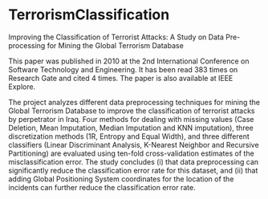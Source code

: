 # TerrorismClassification

Improving the Classification of Terrorist Attacks: 
A Study on Data Pre-processing for Mining the Global Terrorism Database

This paper was published in 2010 at the 2nd International Conference on Software Technology and Engineering.  It has been read 383 times on Research Gate and cited 4 times.  The paper is also available at IEEE Explore.

The project analyzes different data preprocessing techniques for mining the Global Terrorism Database to improve the classification of terrorist attacks by perpetrator in Iraq.  Four methods for dealing with missing values (Case Deletion, Mean Imputation, Median Imputation and KNN imputation), three discretization methods (1R, Entropy and Equal Width), and three different classifiers (Linear Discriminant Analysis, K-Nearest Neighbor and Recursive Partitioning) are evaluated using ten-fold cross-validation estimates of the misclassification error.  The study concludes (i) that data preprocessing can significantly reduce the classification error rate for this dataset, and (ii) that adding Global Positioning System coordinates for the location of the incidents can further reduce the classification error rate. 

